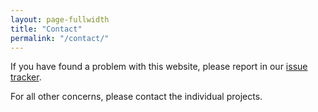 ```yaml
---
layout: page-fullwidth
title: "Contact"
permalink: "/contact/"
---
```


If you have found a problem with this website, please report in our [issue tracker](https://github.com/dkpro/dkpro.github.io/issues).

For all other concerns, please contact the individual projects.

